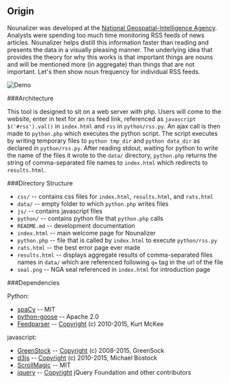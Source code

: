 ## Origin

Nounalizer was developed at the [National Geospatial-Intelligence Agency](http://www.nga.mil). Analysts were spending too much time monitoring RSS feeds of news articles. Nounalizer helps distill this information faster than reading and presents the data in a visually pleasing manner. The underlying idea that provides the theory for why this works is that important things are nouns and will be mentioned more (in aggregate) than things that are not important. Let's then show noun frequency for individual RSS feeds.


![Demo](https://github.com/ngageoint/Nounalizer/blob/master/images/demo_comp.gif)

###Architecture


This tool is designed to sit on a web server with php. Users will come to the website, enter in text for an rss feed link, referenced as ```javascript $('#rss').val()``` in ```index.html``` and ```rss``` in ```python/rss.py```. An ajax call is then made to ```python.php``` which executes the python script. The script executes by writing temporary files to ```python tmp_dir``` and ```python data_dir``` as declared in ```python/rss.py```. After reading stdout, waiting for python to write the name of the files it wrote to the ```data/``` directory, ```python.php``` returns the string of comma-separated file names to ```index.html``` which redirects to ```results.html```.

###Directory Structure


* `css/`  --  contains css files for `index.html`, `results.html`, and `rats.html`
* `data/`  --  empty folder to which `python.php` writes files
* `js/`  --  contains javascript files
* `python/`  --  contains python file that `python.php` calls
* `README.md`  --  development documentation
* `index.html`  --  main welcome page for Nounalizer
* `python.php`  --  file that is called by `index.html` to execute `python/rss.py`
* `rats.html`  --  the best error page ever made
* `results.html`  --  displays aggregate results of comma-separated files names in `data/` which are referenced following `q=` tag in the url of the file
* `seal.png`  --  NGA seal referenced in `index.html` for introduction page

###Dependencies

Python:
* [spaCy](http://www.spacy.io)  --  MIT
* [python-goose](https://github.com/grangier/python-goose)  --  Apache 2.0
* [Feedparser](https://github.com/kurtmckee/feedparser)  --  [Copyright](https://github.com/kurtmckee/feedparser/blob/develop/LICENSE) (c) 2010-2015, Kurt McKee

javascript:
* [GreenStock](http://greensock.com/)  --  [Copyright](https://greensock.com/standard-license) (c) 2008-2015, GreenSock
* [d3js](https://github.com/mbostock/d3)  --  [Copyright](https://github.com/mbostock/d3/blob/master/LICENSE) (c) 2010-2015, Michael Bostock
* [ScrollMagic](http://scrollmagic.io/)  --  MIT
* [jquery](https://jquery.com/)  --  [Copyright](https://github.com/jquery/jquery/blob/master/LICENSE.txt) jQuery Foundation and other contributors
